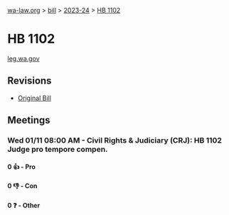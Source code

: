 [wa-law.org](/) > [bill](/bill/) > [2023-24](/bill/2023-24/) > [HB 1102](/bill/2023-24/hb/1102/)

# HB 1102
[leg.wa.gov](https://app.leg.wa.gov/billsummary?BillNumber=1102&Year=2023&Initiative=false)

## Revisions
* [Original Bill](1/)

## Meetings
### Wed 01/11 08:00 AM - Civil Rights & Judiciary (CRJ): HB 1102 Judge pro tempore compen.
#### 0 👍 - Pro

#### 0 👎 - Con

#### 0 ❓ - Other
